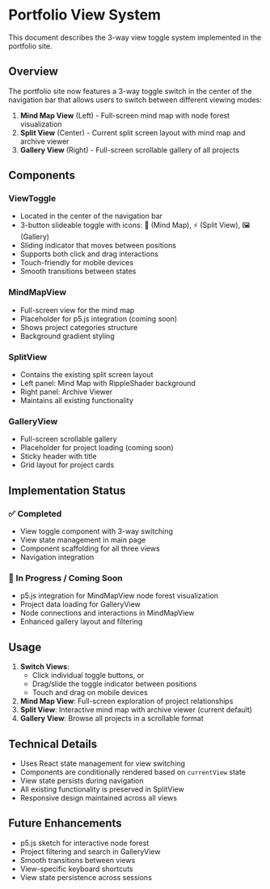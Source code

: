 # Portfolio View System

This document describes the 3-way view toggle system implemented in the portfolio site.

## Overview

The portfolio site now features a 3-way toggle switch in the center of the navigation bar that allows users to switch between different viewing modes:

1. **Mind Map View** (Left) - Full-screen mind map with node forest visualization
2. **Split View** (Center) - Current split screen layout with mind map and archive viewer
3. **Gallery View** (Right) - Full-screen scrollable gallery of all projects

## Components

### ViewToggle
- Located in the center of the navigation bar
- 3-button slideable toggle with icons: 🧠 (Mind Map), ⚡ (Split View), 🖼️ (Gallery)
- Sliding indicator that moves between positions
- Supports both click and drag interactions
- Touch-friendly for mobile devices
- Smooth transitions between states

### MindMapView
- Full-screen view for the mind map
- Placeholder for p5.js integration (coming soon)
- Shows project categories structure
- Background gradient styling

### SplitView
- Contains the existing split screen layout
- Left panel: Mind Map with RippleShader background
- Right panel: Archive Viewer
- Maintains all existing functionality

### GalleryView
- Full-screen scrollable gallery
- Placeholder for project loading (coming soon)
- Sticky header with title
- Grid layout for project cards

## Implementation Status

### ✅ Completed
- View toggle component with 3-way switching
- View state management in main page
- Component scaffolding for all three views
- Navigation integration

### 🚧 In Progress / Coming Soon
- p5.js integration for MindMapView node forest visualization
- Project data loading for GalleryView
- Node connections and interactions in MindMapView
- Enhanced gallery layout and filtering

## Usage

1. **Switch Views**: 
   - Click individual toggle buttons, or
   - Drag/slide the toggle indicator between positions
   - Touch and drag on mobile devices
2. **Mind Map View**: Full-screen exploration of project relationships
3. **Split View**: Interactive mind map with archive viewer (current default)
4. **Gallery View**: Browse all projects in a scrollable format

## Technical Details

- Uses React state management for view switching
- Components are conditionally rendered based on `currentView` state
- View state persists during navigation
- All existing functionality is preserved in SplitView
- Responsive design maintained across all views

## Future Enhancements

- p5.js sketch for interactive node forest
- Project filtering and search in GalleryView
- Smooth transitions between views
- View-specific keyboard shortcuts
- View state persistence across sessions
